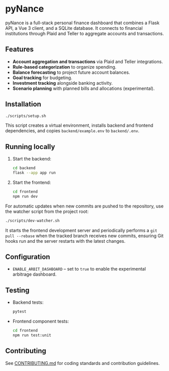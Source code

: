 # pyNance

pyNance is a full-stack personal finance dashboard that combines a Flask API, a Vue 3 client, and a SQLite database. It connects to financial institutions through Plaid and Teller to aggregate accounts and transactions.

## Features

- **Account aggregation and transactions** via Plaid and Teller integrations.
- **Rule-based categorization** to organize spending.
- **Balance forecasting** to project future account balances.
- **Goal tracking** for budgeting.
- **Investment tracking** alongside banking activity.
- **Scenario planning** with planned bills and allocations (experimental).

## Installation

```bash
./scripts/setup.sh
```

This script creates a virtual environment, installs backend and frontend dependencies, and copies `backend/example.env` to `backend/.env`.

## Running locally

1. Start the backend:
   ```bash
   cd backend
   flask --app app run
   ```
2. Start the frontend:
   ```bash
   cd frontend
   npm run dev
   ```

For automatic updates when new commits are pushed to the repository, use the
watcher script from the project root:

```bash
./scripts/dev-watcher.sh
```

It starts the frontend development server and periodically performs a
`git pull --rebase` when the tracked branch receives new commits, ensuring Git
hooks run and the server restarts with the latest changes.

## Configuration

- `ENABLE_ARBIT_DASHBOARD` – set to `true` to enable the experimental arbitrage dashboard.

## Testing

- Backend tests:
  ```bash
  pytest
  ```
- Frontend component tests:
  ```bash
  cd frontend
  npm run test:unit
  ```

## Contributing

See [CONTRIBUTING.md](CONTRIBUTING.md) for coding standards and contribution guidelines.
